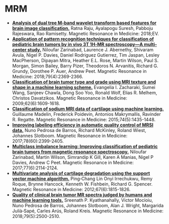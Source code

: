 # MRM
- **[Analysis of dual tree M‐band wavelet transform based features for brain image classification.](https://onlinelibrary.wiley.com/doi/full/10.1002/mrm.27210)** Ratna Raju, Ayalapogu Suresh, Pabboju Rajeswara, Rao Ramisetty. Magnetic Resonance in Medicine: 2018;EV.
- **[Application of pattern recognition techniques for classification of pediatric brain tumors by in vivo 3T 1H‐MR spectroscopy—A multi‐center study.](https://onlinelibrary.wiley.com/doi/full/10.1002/mrm.26837)** Niloufar Zarinabad, Laurence J. Abernethy, Shivaram Avula, Nigel P. Davies, Daniel Rodriguez Gutierrez, Tim Jaspan, Lesley MacPherson, Dipayan Mitra, Heather E.L. Rose, Martin Wilson, Paul S. Morgan, Simon Bailey, Barry Pizer, Theodoros N. Arvanitis, Richard G. Grundy, Dorothee P. Auer, Andrew Peet. Magnetic Resonance in Medicine: 2018;79(4):2369-2366.
- **[Classification of brain tumor type and grade using MRI texture and shape in a machine learning scheme.](https://onlinelibrary.wiley.com/doi/full/10.1002/mrm.22147)** Evangelia I. Zacharaki, Sumei Wang, Sanjeev Chawla, Dong Soo Yoo, Ronald Wolf, Elias R. Melhem, Christos Davatzikos. Magnetic Resonance in Medicine: 2009;62(6):1609-1618.
- **[Classification of sodium MRI data of cartilage using machine learning.](https://onlinelibrary.wiley.com/doi/full/10.1002/mrm.25515)** Guillaume Madelin, Frederick Poidevin, Antonios Makrymallis, Ravinder R. Regatte. Magnetic Resonance in Medicine: 2015;74(5):1435-1448.
- **[Improving labeling efficiency in automatic quality control of MRSI data.](https://onlinelibrary.wiley.com/doi/full/10.1002/mrm.26618)** Nuno Pedrosa de Barros, Richard McKinley, Roland Wiest, Johannes Slotboom. Magnetic Resonance in Medicine: 2017;78(60):2399-2405.
- **[Multiclass imbalance learning: Improving classification of pediatric brain tumors from magnetic resonance spectroscopy.](https://onlinelibrary.wiley.com/doi/full/10.1002/mrm.26318%20)** Niloufar Zarinabad, Martin Wilson, Simrandip K Gill, Karen A Manias, Nigel P Davies, Andrew C Peet. Magnetic Resonance in Medicine: 2017;77(6):2114-2124. 
- **[Multivariate analysis of cartilage degradation using the support vector machine algorithm.](https://onlinelibrary.wiley.com/doi/full/10.1002/mrm.23189)** Ping‐Chang Lin Onyi Irrechukwu, Remy Roque, Brynne Hancock, Kenneth W. Fishbein, Richard G. Spencer. Magnetic Resonance in Medicine: 2012;67(6):1815-1826.
- **[Quality of clinical brain tumor MR spectra judged by humans and machine learning tools.](https://onlinelibrary.wiley.com/doi/full/10.1002/mrm.26948)** Sreenath P. Kyathanahally, Victor Mocioiu, Nuno Pedrosa de Barros, Johannes Slotboom, Alan J. Wright, Margarida Julià‐Sapé, Carles Arús, Roland Kreis. Magnetic Resonance in Medicine: 2018;79(5):2500-2510.
